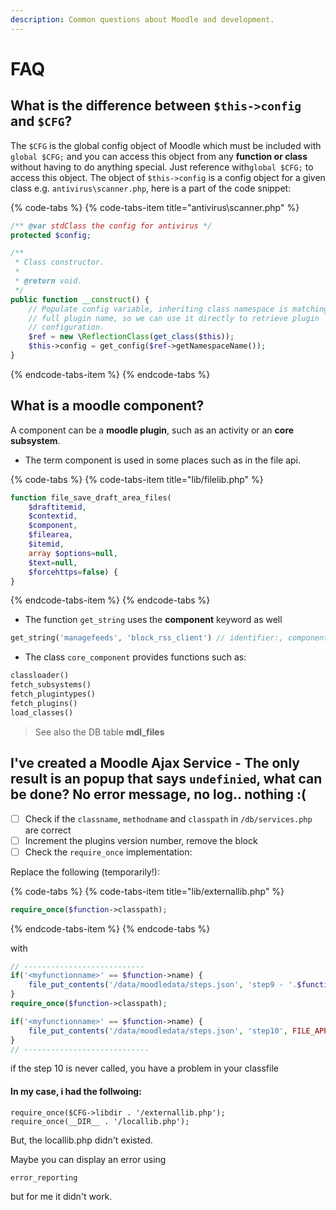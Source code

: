 ```yaml
---
description: Common questions about Moodle and development.
---
```


# FAQ

## What is the difference between `$this->config` and `$CFG`?

The `$CFG` is the global config object of Moodle which must be included with `global $CFG;` and you can access this object from any **function or class** without having to do anything special. Just reference with`global $CFG;` to access this object. The object of `$this->config` is a config object for a given class e.g. `antivirus\scanner.php`, here is  a part of the code snippet:

{% code-tabs %}
{% code-tabs-item title="antivirus\\scanner.php" %}
```php
/** @var stdClass the config for antivirus */
protected $config;

/**
 * Class constructor.
 *
 * @return void.
 */
public function __construct() {
    // Populate config variable, inheriting class namespace is matching
    // full plugin name, so we can use it directly to retrieve plugin
    // configuration.
    $ref = new \ReflectionClass(get_class($this));
    $this->config = get_config($ref->getNamespaceName());
}
```
{% endcode-tabs-item %}
{% endcode-tabs %}

## What is a moodle component?

A component can be a **moodle plugin**, such as an activity or an **core subsystem**.

* The term component is used in some places such as in the file api.

{% code-tabs %}
{% code-tabs-item title="lib/filelib.php" %}
```php
function file_save_draft_area_files(
    $draftitemid, 
    $contextid, 
    $component, 
    $filearea, 
    $itemid, 
    array $options=null, 
    $text=null, 
    $forcehttps=false) {
}
```
{% endcode-tabs-item %}
{% endcode-tabs %}

* The function `get_string` uses the **component** keyword as well

```php
get_string('managefeeds', 'block_rss_client') // identifier:, component:
```

* The class `core_component` provides functions such as:

```php
classloader()
fetch_subsystems()
fetch_plugintypes()
fetch_plugins()
load_classes()
```

> See also the DB table **mdl\_files**

## I've created a Moodle Ajax Service - The only result is an popup that says `undefinied`, what can be done? No error message, no log.. nothing :\(

* [ ] Check if the `classname`, `methodname` and `classpath` in `/db/services.php` are correct
* [ ] Increment the plugins version number, remove the block
* [ ] Check the `require_once` implementation:

Replace the following \(temporarily!\):

{% code-tabs %}
{% code-tabs-item title="lib/externallib.php" %}
```php
require_once($function->classpath);
```
{% endcode-tabs-item %}
{% endcode-tabs %}

with

```php
// ---------------------------
if('<myfunctionname>' == $function->name) {
    file_put_contents('/data/moodledata/steps.json', 'step9 - '.$function->classpath, FILE_APPEND);
}
require_once($function->classpath);

if('<myfunctionname>' == $function->name) {
    file_put_contents('/data/moodledata/steps.json', 'step10', FILE_APPEND);
}
// ----------------------------
```

if the step 10 is never called, you have a problem in your classfile

#### In my case, i had the follwoing:

```text
require_once($CFG->libdir . '/externallib.php');
require_once(__DIR__ . '/locallib.php');
```

But, the locallib.php didn't existed. 

Maybe you can display an error using 

```text
error_reporting
```

but for me it didn't work.





